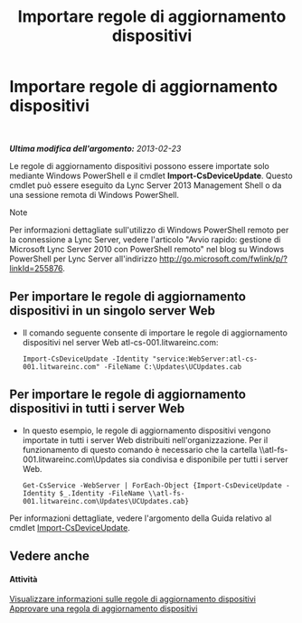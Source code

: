 ﻿---
title: Importare regole di aggiornamento dispositivi
TOCTitle: Importare regole di aggiornamento dispositivi
ms:assetid: 919e9c87-912b-4bc9-92e7-5998fc2e0bf0
ms:mtpsurl: https://technet.microsoft.com/it-it/library/JJ994056(v=OCS.15)
ms:contentKeyID: 52062230
ms.date: 08/24/2015
mtps_version: v=OCS.15
ms.translationtype: HT
---

# Importare regole di aggiornamento dispositivi

 

_**Ultima modifica dell'argomento:** 2013-02-23_

Le regole di aggiornamento dispositivi possono essere importate solo mediante Windows PowerShell e il cmdlet **Import-CsDeviceUpdate**. Questo cmdlet può essere eseguito da Lync Server 2013 Management Shell o da una sessione remota di Windows PowerShell.


> [!NOTE]
> Per informazioni dettagliate sull'utilizzo di Windows PowerShell remoto per la connessione a Lync Server, vedere l'articolo "Avvio rapido: gestione di Microsoft Lync Server 2010 con PowerShell remoto" nel blog su Windows PowerShell per Lync Server all'indirizzo <A href="http://go.microsoft.com/fwlink/p/?linkid=255876">http://go.microsoft.com/fwlink/p/?linkId=255876</A>.




## Per importare le regole di aggiornamento dispositivi in un singolo server Web

  - Il comando seguente consente di importare le regole di aggiornamento dispositivi nel server Web atl-cs-001.litwareinc.com:
    
        Import-CsDeviceUpdate -Identity "service:WebServer:atl-cs-001.litwareinc.com" -FileName C:\Updates\UCUpdates.cab

## Per importare le regole di aggiornamento dispositivi in tutti i server Web

  - In questo esempio, le regole di aggiornamento dispositivi vengono importate in tutti i server Web distribuiti nell'organizzazione. Per il funzionamento di questo comando è necessario che la cartella \\\\atl-fs-001.litwareinc.com\\Updates sia condivisa e disponibile per tutti i server Web.
    
        Get-CsService -WebServer | ForEach-Object {Import-CsDeviceUpdate -Identity $_.Identity -FileName \\atl-fs-001.litwareinc.com\Updates\UCUpdates.cab}

Per informazioni dettagliate, vedere l'argomento della Guida relativo al cmdlet [Import-CsDeviceUpdate](https://docs.microsoft.com/en-us/powershell/module/skype/Import-CsDeviceUpdate).

## Vedere anche

#### Attività

[Visualizzare informazioni sulle regole di aggiornamento dispositivi](lync-server-2013-view-information-about-device-update-rules.md)  
[Approvare una regola di aggiornamento dispositivi](lync-server-2013-approve-a-device-update-rule.md)


